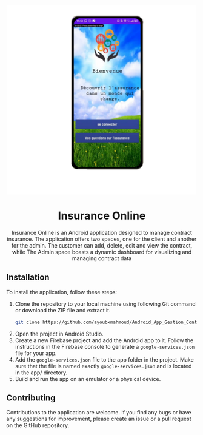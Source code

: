 <p align="center">
  <img src="app/src/main/res/drawable/assurance_app.png" align="center" width="500" height="500" />
<p>

<h1 align="center">Insurance Online</h1>

<p align="center">
Insurance Online is an Android application designed to manage contract insurance. The application offers two spaces, one for the client and another for the admin. The customer can add, delete, edit and view the contract, while The Admin space boasts a dynamic dashboard for visualizing and managing contract data


## Installation

To install the application, follow these steps:

1. Clone the repository to your local machine using following Git command or download the ZIP file and extract it.
   ```bash
   git clone https://github.com/ayoubxmahmoud/Android_App_Gestion_Contrats_Assurance.git
   ```
2. Open the project in Android Studio.
3. Create a new Firebase project and add the Android app to it. Follow the instructions in the Firebase console to generate a `google-services.json` file for your app.
4. Add the `google-services.json` file to the app folder in the project. Make sure that the file is named exactly `google-services.json` and is located in the app/ directory.
5. Build and run the app on an emulator or a physical device.

## Contributing

Contributions to the application are welcome. If you find any bugs or have any suggestions for improvement, please create an issue or a pull request on the GitHub repository.
